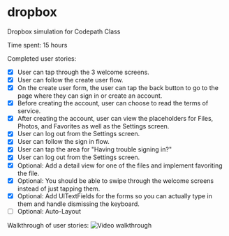 # dropbox
Dropbox simulation for Codepath Class

Time spent: 15 hours

Completed user stories:
 * [x] User can tap through the 3 welcome screens.
 * [x] User can follow the create user flow.
 * [x] On the create user form, the user can tap the back button to go to the page where they can sign in or create an account.
 * [x] Before creating the account, user can choose to read the terms of service.
 * [x] After creating the account, user can view the placeholders for Files, Photos, and Favorites as well as the Settings screen.
 * [x] User can log out from the Settings screen.
 * [x] User can follow the sign in flow.
 * [x] User can tap the area for "Having trouble signing in?"
 * [x] User can log out from the Settings screen.
 * [x] Optional: Add a detail view for one of the files and implement favoriting the file.
 * [x] Optional: You should be able to swipe through the welcome screens instead of just tapping them.
 * [x] Optional: Add UITextFields for the forms so you can actually type in them and handle dismissing the keyboard.
 * [ ] Optional: Auto-Layout

Walkthrough of user stories:
![Video walkthrough](https://s3.amazonaws.com/jules-codepath/jules_dropbox.gif)
